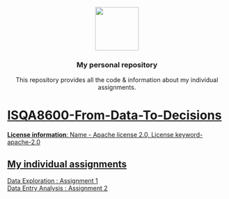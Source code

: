 <p align="center">
  <img height="100" src="https://www.unomaha.edu/university-communications/downloadables/lock-up/uno-lock-up-color-black.png">
</p>
<h3 align="center">My personal repository</h3>
<p align="center">This repository provides all the code & information about my individual assignments.</p>
<p align="center">
<a href="https://en.wikipedia.org/wiki/Apache_License">

</p>

# ISQA8600-From-Data-To-Decisions

  **License information**: <ins>Name</ins> - Apache license 2.0,  License keyword- apache-2.0
## My individual assignments
  Data Exploration : Assignment 1\
  Data Entry Analysis : Assignment 2
  



